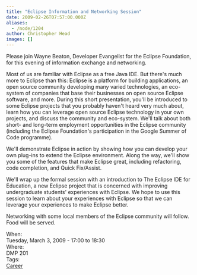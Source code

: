 ```yaml
---
title: "Eclipse Information and Networking Session"
date: 2009-02-26T07:57:00.000Z
aliases:
  - /node/1204
author: Christopher Head
images: []
---
```


<div class="field field-name-body field-type-text-with-summary field-label-hidden"><div class="field-items"><div class="field-item even"><p>Please join Wayne Beaton, Developer Evangelist for the Eclipse Foundation, for this evening of information exchange and networking.</p>
<p>Most of us are familiar with Eclipse as a free Java IDE. But there&apos;s much more to Eclipse than this: Eclipse is a platform for building applications, an open source community developing many varied technologies, an eco-system of companies that base their businesses on open source Eclipse software, and more. During this short presentation, you&apos;ll be introduced to some Eclipse projects that you probably haven&apos;t heard very much about, learn how you can leverage open source Eclipse technology in your own projects, and discuss the community and eco-system. We&apos;ll talk about both short- and long-term employment opportunities in the Eclipse community (including the Eclipse Foundation&apos;s participation in the Google Summer of Code programme).</p>
<p>We&apos;ll demonstrate Eclipse in action by showing how you can develop your own plug-ins to extend the Eclipse environment. Along the way, we&apos;ll show you some of the features that make Eclipse great, including refactoring, code completion, and Quick Fix/Assist.</p>
<p>We&apos;ll wrap up the formal session with an introduction to The Eclipse IDE for Education, a new Eclipse project that is concerned with improving undergraduate students&apos; experiences with Eclipse. We hope to use this session to learn about your experiences with Eclipse so that we can leverage your experiences to make Eclipse better.</p>
<p>Networking with some local members of the Eclipse community will follow.<br>
Food will be served.</p>
</div></div></div><div class="field field-name-field-dates field-type-datetime field-label-above"><div class="field-label">When:&#xA0;</div><div class="field-items"><div class="field-item even"><span class="date-display-single">Tuesday, March 3, 2009 - <span class="date-display-range"><span class="date-display-start">17:00</span> to <span class="date-display-end">18:30</span></span></span></div></div></div><div class="field field-name-field-location field-type-text field-label-above"><div class="field-label">Where:&#xA0;</div><div class="field-items"><div class="field-item even">DMP 201</div></div></div>    <footer>
    <div class="field field-name-field-tags field-type-taxonomy-term-reference field-label-above"><div class="field-label">Tags:&#xA0;</div><div class="field-items"><div class="field-item even"><a href="/career">Career</a></div></div></div>      </footer>
